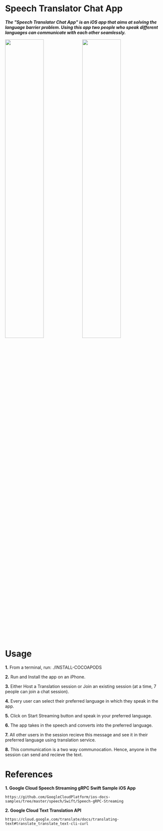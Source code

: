 # Speech Translator Chat App

***The "Speech Translator Chat App" is an iOS app that aims at solving the language barrier problem. Using this app two people who speak different languages can communicate with each other seamlessly.***

<img src="Host.gif" alt="" width="50%" height="50%"><img src="Reciever.gif" alt="" width="50%" height="50%">

# Usage

**1.** From a terminal, run: ./INSTALL-COCOAPODS

**2.** Run and Install the app on an iPhone.

**3.** Either Host a Translation session or Join an existing session (at a time, 7 people can join a chat session).

**4.** Every user can select their preferred language in which they speak in the app.

**5.** Click on Start Streaming button and speak in your preferred language.

**6.** The app takes in the speech and converts into the preferred language.

**7.** All other users in the session recieve this message and see it in their preferred language using translation service.

**8.** This communication is a two way communocation. Hence, anyone in the session can send and recieve the text.


# References

**1. Google Cloud Speech Streaming gRPC Swift Sample iOS App**
```
https://github.com/GoogleCloudPlatform/ios-docs-samples/tree/master/speech/Swift/Speech-gRPC-Streaming
```

**2. Google Cloud Text Translation API**
```
https://cloud.google.com/translate/docs/translating-text#translate_translate_text-cli-curl
```
